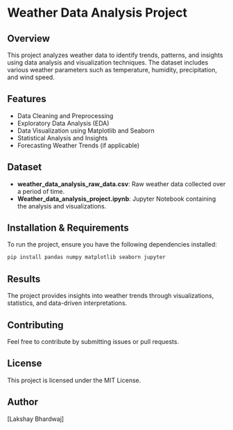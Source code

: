 # Weather Data Analysis Project

## Overview
This project analyzes weather data to identify trends, patterns, and insights using data analysis and visualization techniques. The dataset includes various weather parameters such as temperature, humidity, precipitation, and wind speed.

## Features
- Data Cleaning and Preprocessing
- Exploratory Data Analysis (EDA)
- Data Visualization using Matplotlib and Seaborn
- Statistical Analysis and Insights
- Forecasting Weather Trends (if applicable)

## Dataset
- **weather_data_analysis_raw_data.csv**: Raw weather data collected over a period of time.
- **Weather_data_analysis_project.ipynb**: Jupyter Notebook containing the analysis and visualizations.

## Installation & Requirements
To run the project, ensure you have the following dependencies installed:
```bash
pip install pandas numpy matplotlib seaborn jupyter
```

## Results
The project provides insights into weather trends through visualizations, statistics, and data-driven interpretations.

## Contributing
Feel free to contribute by submitting issues or pull requests.

## License
This project is licensed under the MIT License.

## Author
[Lakshay Bhardwaj]

